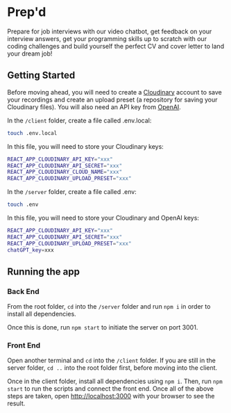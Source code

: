 # Prep'd

Prepare for job interviews with our video chatbot, get feedback on your interview answers, get your programming skills up to scratch with our coding challenges and build yourself the perfect CV and cover letter to land your dream job!

## Getting Started

Before moving ahead, you will need to create a [Cloudinary](https://cloudinary.com) account to save your recordings and create an upload preset (a repository for saving your Cloudinary files). You will also need an API key from [OpenAI](https://platform.openai.com/account/api-keys).

In the `/client` folder, create a file called .env.local:

```bash
touch .env.local
```

In this file, you will need to store your Cloudinary keys:

```bash
REACT_APP_CLOUDINARY_API_KEY="xxx"
REACT_APP_CLOUDINARY_API_SECRET="xxx"
REACT_APP_CLOUDINARY_CLOUD_NAME="xxx"
REACT_APP_CLOUDINARY_UPLOAD_PRESET="xxx"
```

In the `/server` folder, create a file called .env:

```bash
touch .env
```

In this file, you will need to store your Cloudinary and OpenAI keys:

```bash
REACT_APP_CLOUDINARY_API_KEY="xxx"
REACT_APP_CLOUDINARY_API_SECRET="xxx"
REACT_APP_CLOUDINARY_UPLOAD_PRESET="xxx"
chatGPT_key=xxx
```

## Running the app

### Back End

From the root folder, `cd` into the `/server` folder and run `npm i` in order to install all dependencies.

Once this is done, run `npm start` to initiate the server on port 3001.

### Front End

Open another terminal and `cd` into the `/client` folder. If you are still in the server folder, `cd ..` into the root folder first, before moving into the client.

Once in the client folder, install all dependencies using `npm i`. Then, run `npm start` to run the scripts and connect the front end. Once all of the above steps are taken, open [http://localhost:3000](http://localhost:3000) with your browser to see the result.